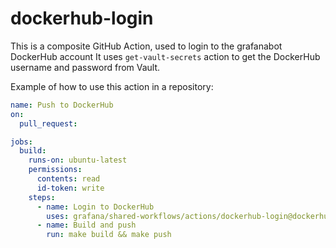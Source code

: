 # dockerhub-login

This is a composite GitHub Action, used to login to the grafanabot DockerHub account
It uses `get-vault-secrets` action to get the DockerHub username and password from Vault.

Example of how to use this action in a repository:

<!-- x-release-please-start-version -->

```yaml
name: Push to DockerHub
on:
  pull_request:

jobs:
  build:
    runs-on: ubuntu-latest
    permissions:
      contents: read
      id-token: write
    steps:
      - name: Login to DockerHub
        uses: grafana/shared-workflows/actions/dockerhub-login@dockerhub-login/v1.0.1
      - name: Build and push
        run: make build && make push
```

<!-- x-release-please-end-version -->
